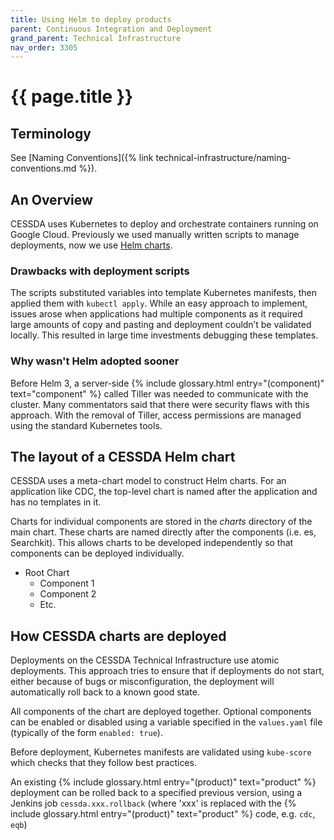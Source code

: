 ```yaml
---
title: Using Helm to deploy products
parent: Continuous Integration and Deployment
grand_parent: Technical Infrastructure
nav_order: 3305
---
```


# {{ page.title }}

## Terminology

See [Naming Conventions]({% link technical-infrastructure/naming-conventions.md %}).

## An Overview

CESSDA uses Kubernetes to deploy and orchestrate containers running on Google
Cloud. Previously we used manually written scripts to manage deployments,
now we use [Helm charts](https://helm.sh/docs/topics/charts/).

### Drawbacks with deployment scripts

The scripts substituted variables into template Kubernetes manifests, then
applied them with `kubectl apply`. While an easy approach to implement, issues
arose when applications had multiple components as it required large amounts of
copy and pasting and deployment couldn’t be validated locally.
This resulted in large time investments debugging these templates.

### Why wasn't Helm adopted sooner

Before Helm 3, a server-side  {% include glossary.html entry="(component)" text="component" %} called Tiller was needed to communicate
with the cluster. Many commentators said that there were security flaws with this approach.
With the removal of Tiller, access permissions are managed using the standard Kubernetes tools.

## The layout of a CESSDA Helm chart

CESSDA uses a meta-chart model to construct Helm charts.
For an application like CDC, the top-level chart is named after the application and has no templates in it.

Charts for individual components are stored in the *charts* directory of the main chart.
These charts are named directly after the components (i.e. es, Searchkit).
This allows charts to be developed independently so that components can be deployed individually.

* Root Chart
  * Component 1
  * Component 2
  * Etc.

## How CESSDA charts are deployed

Deployments on the CESSDA Technical Infrastructure use atomic
deployments.
This approach tries to ensure that if deployments do not start,
either because of bugs or misconfiguration, the deployment will
automatically roll back to a known good state.

All components of the chart are deployed together.
Optional components can be enabled or disabled using a variable specified
in the `values.yaml` file (typically of the form `enabled: true`).

Before deployment, Kubernetes manifests are validated using `kube-score` which
checks that they follow best practices.

An existing  {% include glossary.html entry="(product)" text="product" %}
deployment can be rolled back to a specified previous version, using a Jenkins
job `cessda.xxx.rollback` (where 'xxx' is replaced with the
{% include glossary.html entry="(product)" text="product" %} code, e.g. `cdc`, `eqb`)
